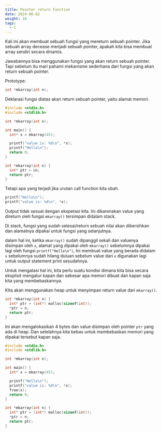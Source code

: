 ```yaml
---
title: Pointer return function
date: 2024-06-02
weight: 16
tags:
  - C
---
```

Kali ini akan membuat sebuah fungsi yang mereturn sebuah pointer. Jika sebuah array decease menjadi sebuah pointer, apakah kita bisa membuat array sendiri secara dinamis.

Jawabannya bisa menggunakan fungsi yang akan return sebuah pointer. Tapi sebelum itu mari pahami mekanisme sederhana dari fungsi yang akan return sebuah pointer.

Prototype:

```c
int *mkarray(int n);
```

Deklarasi fungsi diatas akan return sebuah pointer, yaitu alamat memori.

```c
#include <stdio.h>
#include <stdlib.h>

int *mkarray(int n);

int main() {
  int* x = mkarray(45);

  printf("value is: %d\n", *x);
  printf("Hello\n");
  return 0;
}

int *mkarray(int n) {
  int* ptr = &n;
  return ptr;
}
```

Tetapi apa yang terjadi jika urutan call function kita ubah.

```c
printf("Hello\n");
printf("value is: %d\n", *x);
```

Output tidak sesuai dengan ekspetasi kita. Ini dikarenakan value yang direturn oleh fungsi `mkarray()` tersimpan didalam stack.

Di stack, fungsi yang sudah selesai/return sebuah nilai akan dibersihkan dan alamatnya dipakai untuk fungsi yang selanjutnya.

dalam hal ini, ketika `mkarray()` sudah dipanggil sekali dan valuenya disimpan oleh `x`, alamat yang dipakai oleh `mkarray()` sebelumnya dipakai lagi oleh fungsi `printf("Hello\n")`, Ini membuat value yang berada didalam `x` sebelumnya sudah hilang duluan sebelum  value dari `x` digunakan lagi untuk output statement print sesudahnya.

Untuk mengatasi hal ini, kita perlu suatu kondisi dimana kita bisa secara eksplisit mengatur kapan dan sebesar apa memori dibuat dan kapan saja kita yang membebaskannya.

Kita akan menggunakan heap untuk menyimpan return value dari `mkarray()`.

```c
int *mkarray(int n) {
  int* ptr = (int*) malloc(sizeof(int));
  *ptr = n;
  return ptr;
}
```

Ini akan mengalokasikan 4 bytes dan value disimpan oleh pointer `ptr` yang ada di heap. Dan setelahnya kita bebas untuk membebaskan memori yang dipakai tersebut kapan saja.

```c
#include <stdio.h>
#include <stdlib.h>

int *mkarray(int n);

int main() {
  int* x = mkarray(45);

  printf("Hello\n");
  printf("value is: %d\n", *x);
  free(x);
  return 0;
}

int *mkarray(int n) {
  int* ptr = (int*) malloc(sizeof(int));
  *ptr = n;
  return ptr;
}
```
